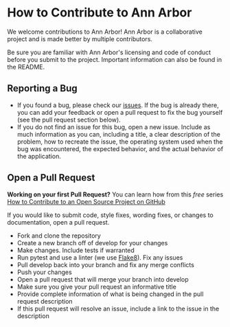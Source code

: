 # How to Contribute to Ann Arbor

We welcome contributions to Ann Arbor!  Ann Arbor is a collaborative project and is made better by multiple contributors.

Be sure you are familiar with Ann Arbor's licensing and code of conduct before you submit to the project.  Important information can also be found in the README.

## Reporting a Bug
* If you found a bug, please check our [issues](https://github.com/bennpham/ann-arbor/issues).  If the bug is already there, you can add your feedback or open a pull request to fix the bug yourself (see the pull request section below).
* If you do not find an issue for this bug, open a new issue.  Include as much information as you can, including a title, a clear description of the problem, how to recreate the issue, the operating system used when the bug was encountered, the expected behavior, and the actual behavior of the application.

## Open a Pull Request

**Working on your first Pull Request?** You can learn how from this *free* series [How to Contribute to an Open Source Project on GitHub](https://egghead.io/series/how-to-contribute-to-an-open-source-project-on-github)

If you would like to submit code, style fixes, wording fixes, or changes to documentation, open a pull request.

* Fork and clone the repository
* Create a new branch off of develop for your changes
* Make changes.  Include tests if warranted
* Run pytest and use a linter (we use [Flake8](http://flake8.pycqa.org/en/latest/)).  Fix any issues
* Pull develop back into your branch and fix any merge conflicts
* Push your changes
* Open a pull request that will merge your branch into develop
* Make sure you give your pull request an informative title
* Provide complete information of what is being changed in the pull request description
* If this pull request will resolve an issue, include a link to the issue in the description

